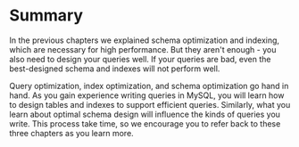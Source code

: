 # Summary

In the previous chapters we explained schema optimization and indexing, which are necessary for high performance. But they aren't enough - you also need to design your queries well. If your queries are bad, even the best-designed schema and indexes will not perform well.

Query optimization, index optimization, and schema optimization go hand in hand. As you gain experience writing queries in MySQL, you will learn how to design tables and indexes to support efficient queries. Similarly, what you learn about optimal schema design will influence the kinds of queries you write. This process take time, so we encourage you to refer back to these three chapters as you learn more.
